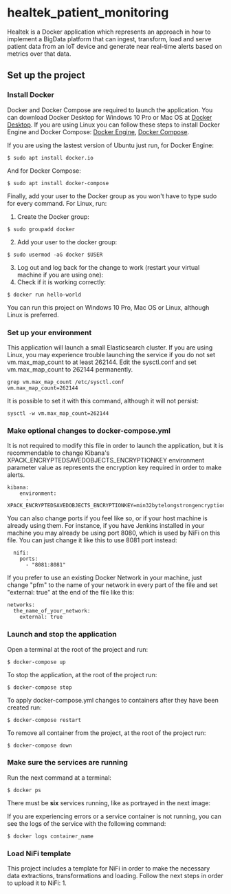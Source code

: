 # healtek_patient_monitoring
Healtek is a Docker application which represents an approach in how to implement a BigData platform that can ingest, transform, load and serve patient data from an IoT device and generate near real-time alerts based on metrics over that data.
## Set up the project
### Install Docker
Docker and Docker Compose are required to launch the application. You can download Docker Desktop for Windows 10 Pro or Mac OS at [Docker Desktop](https://www.docker.com/products/docker-desktop). If you are using Linux you can follow these steps to install Docker Engine and Docker Compose: 
[Docker Engine](https://docs.docker.com/engine/install/ubuntu/), 
[Docker Compose](https://docs.docker.com/compose/install/).

If you are using the lastest version of Ubuntu just run, for Docker Engine:
```
$ sudo apt install docker.io
```
And for Docker Compose:
```
$ sudo apt install docker-compose
```
Finally, add your user to the Docker group as you won't have to type sudo for every command. For Linux, run:
1. Create the Docker group:
```
$ sudo groupadd docker
```
2. Add your user to the docker group:
```
$ sudo usermod -aG docker $USER
```
3. Log out and log back for the change to work (restart your virtual machine if you are using one):
4. Check if it is working correctly:
```
$ docker run hello-world
```
You can run this project on Windows 10 Pro, Mac OS or Linux, although Linux is preferred.
### Set up your environment
This application will launch a small Elasticsearch cluster. If you are using Linux, you may experience trouble launching the service if you do not set vm.max_map_count to at least 262144. Edit the sysctl.conf and set vm.max_map_count to 262144 permanently.
```
grep vm.max_map_count /etc/sysctl.conf
vm.max_map_count=262144
```
It is possible to set it with this command, although it will not persist:
```
sysctl -w vm.max_map_count=262144
```
### Make optional changes to docker-compose.yml 
It is not required to modify this file in order to launch the application, but it is recommendable to change Kibana's XPACK_ENCRYPTEDSAVEDOBJECTS_ENCRYPTIONKEY environment parameter value as represents the encryption key required in order to make alerts. 
```
kibana:
    environment:
      - XPACK_ENCRYPTEDSAVEDOBJECTS_ENCRYPTIONKEY=min32bytelongstrongencryptionkey
  ```
You can also change ports if you feel like so, or if your host machine is already using them. For instance, if you have Jenkins installed in your machine you may already be using port 8080, which is used by NiFi on this file. You can just change it like this to use 8081 port instead:
```
  nifi:
    ports: 
      - "8081:8081"
```
If you prefer to use an existing Docker Network in your machine, just change "pfm" to the name of your network in every part of the file and set "external: true" at the end of the file like this:
```
networks:
  the_name_of_your_network:
    external: true
```
### Launch and stop the application

Open a terminal at the root of the project and run:
```
$ docker-compose up
```
To stop the application, at the root of the project run:
```
$ docker-compose stop
```
To apply docker-compose.yml changes to containers after they have been created run:
```
$ docker-compose restart
```
To remove all container from the project, at the root of the project run:
```
$ docker-compose down
```
### Make sure the services are running
Run the next command at a terminal:
```
$ docker ps
```
There must be **six** services running, like as portrayed in the next image:

If you are experiencing errors or a service container is not running, you can see the logs of the service with the following command:
```
$ docker logs container_name
```
### Load NiFi template
This project includes a template for NiFi in order to make the necessary data extractions, transformations and loading. Follow the next steps in order to upload it to NiFi:
1.
